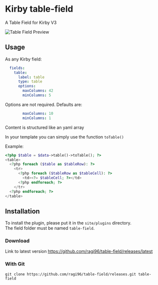 # Kirby table-field
A Table Field for Kirby V3

![Table Field Preview](https://raw.githubusercontent.com/ragi96/table-field/master/preview.png "table field preview")

## Usage

As any Kirby field:
```yaml
  fields:
    table:
      label: table
      type: table
      options:
        maxColumns: 42
        minColumns: 5
```

Options are not required. Defaults are:
```yaml
        maxColumns: 10
        minColumns: 1
```

Content is structured like an yaml array


In your template you can simply use the function ```toTable()```

Example:
```php
<?php $table = $data->table()->toTable(); ?>
<table>
  <?php foreach ($table as $tableRow): ?>
    <tr>
      <?php foreach ($tableRow as $tableCell): ?>
        <td><?= $tableCell; ?></td>
      <?php endforeach; ?>
    </tr>
  <?php endforeach; ?>
</table>
 ```

## Installation
To install the plugin, please put it in the `site/plugins` directory.  
The field folder must be named `table-field`.

### Download
Link to latest version https://github.com/ragi96/table-field/releases/latest

### With Git
```git clone https://github.com/ragi96/table-field/releases.git table-field```
